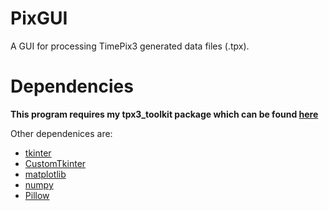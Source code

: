# PixGUI
A GUI for processing TimePix3 generated data files (.tpx).

# Dependencies
**This program requires my tpx3_toolkit package which can be found [here](https://github.com/baf57/tpx3_toolkit)**

Other dependenices are:
* [tkinter](https://docs.python.org/3/library/tkinter.html#module-tkinter)
* [CustomTkinter](https://github.com/TomSchimansky/CustomTkinter)
* [matplotlib](https://matplotlib.org/)
* [numpy](https://numpy.org/)
* [Pillow](https://pillow.readthedocs.io/en/latest/index.html)
